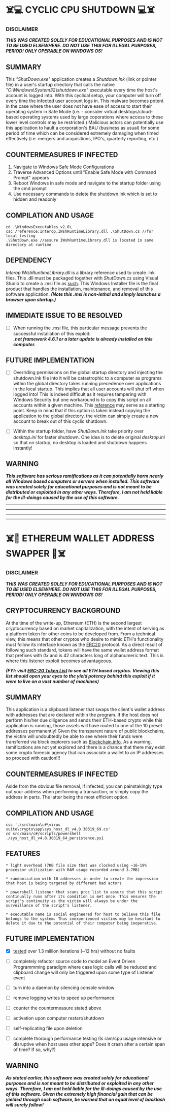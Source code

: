 # :skull_and_crossbones::computer: CYCLIC CPU SHUTDOWN :computer::skull_and_crossbones:

### DISCLAIMER
**_THIS WAS CREATED SOLELY FOR EDUCATIONAL PURPOSES AND IS NOT TO BE USED ELSEWHERE. DO NOT USE THIS FOR ILLEGAL PURPOSES, PERIOD! ONLY OPERABLE ON WINDOWS OS!_**


## SUMMARY
This _"ShutDown.exe"_ application creates a _Shutdown.lnk_ (link or pointer file) in a user's startup directory that calls the native _"C:\Windows\System32\shutdown.exe"_ executable every time the host's account is logged into. With this cyclical setup, your computer will  turn off every time the infected user account logs in. This malware becomes potent in the case where the user does not have ease of access to start their operating system in Safe Mode (i.e. - consider virtual desktops/cloud-based operating systems used by large coporations where access to these lower level controls may be restricted.) Malicious actors can potentially use this application to hault a corporation's BAU (business as usual) for some period of time which can be considered extremely damaging when timed effectively (i.e. mergers and acquisitions, IPO's, quarterly reporting, etc.)

## COUNTERMEASURES IF INFECTED
1. Navigate to Windows Safe Mode Configurations
2. Traverse Advanced Options until "Enable Safe Mode with Command Prompt" appears
3. Reboot Windows in safe mode and navigate to the startup folder using the cmd prompt 
4. Use necessary commands to delete the shutdown.lnk which is set to hidden and readonly 


## COMPILATION AND USAGE
```
cd .\WindowsExecutables_v2.0\
csc /reference:Interop.IWshRuntimeLibrary.dll .\ShutDown.cs //for local testing
.\ShutDown.exe //assure IWshRuntimeLibrary.dll is located in same directory at runtime
```

## DEPENDENCY
_Interop.IWshRuntimeLibrary.dll_ is a library reference used to create .lnk files. This .dll must be packaged together with _ShutDown.cs_ using Visual Studio to create a .msi file as [such](https://github.com/KesMath/CS_Window_Applications/blob/master/ShutDownSetup/Debug/ShutDownSetup.msi).
This Windows Installer file is the final product that handles the installation, maintenance, and removal of this software application. 
**_(Note this .msi is non-lethal and simply launches a browser upon startup.)_**

## IMMEDIATE ISSUE TO BE RESOLVED
- [ ] When running the .msi file, this particular message prevents the successful installation of this exploit:  
**_.net framework 4.6.1 or a later update is already installed on this computer._** 



## FUTURE IMPLEMENTATION

- [ ] Overriding permissions on the global startup directory and injecting
the shutdown.lnk file into it will be catastrophic to a computer
as programs within the global directory takes running precedence 
over applications in the local startup. This implies that all user accounts
will shut off when logged into! This is indeed difficult as it requires tampering with Windows Security but one workaround is to copy this script on all accounts within a given machine. This [reference](https://www.lepide.com/how-to/list-all-user-accounts-on-a-windows-system-using-powershell.html) may serve as a starting point. Keep in mind that if this option is taken instead copying the application to the global directory, the victim can simply create a new account to break out of this cyclic shutdown.

- [ ] Within the startup folder, have _ShutDown.lnk_ take priority over _desktop.ini_ for faster shutdown. One idea is to delete original _desktop.ini_ so that on startup, no desktop is loaded and shutdown happens instantly!

## WARNING
**_This software has serious ramifications as it can potentially harm nearly all Windows based computers or servers when installed. This software was created solely for educational purposes and is not meant to be distributed or exploited in any other ways. Therefore, I am not held liable for the ill-doings caused by the use of this software._**

*******************************************************************************
*******************************************************************************
*******************************************************************************
*******************************************************************************



# :skull_and_crossbones::money_mouth_face: ETHEREUM WALLET ADDRESS SWAPPER :money_mouth_face::skull_and_crossbones:
 



### DISCLAIMER
**_THIS WAS CREATED SOLELY FOR EDUCATIONAL PURPOSES AND IS NOT TO BE USED ELSEWHERE. DO NOT USE THIS FOR ILLEGAL PURPOSES, PERIOD! ONLY OPERABLE ON WINDOWS OS!_**





## CRYPTOCURRENCY BACKGROUND
At the time of the write-up, Ethereum (ETH) is the second largest cryptocurrency based on  market capitalization, with the intent of
serving as a platform token for other coins to be developed from. From a technical view,
this means that other cryptos who desire to mimic ETH's functionality must follow its interface known as the [ERC20](https://en.wikipedia.org/wiki/ERC-20) protocol.
As a direct result of following such standard, tokens
will have the same wallet address format that prefixes with _0x_ and is 42 characters long of alphanumeric text.
This is where this listener exploit becomes advantageous.

**_(FYI: visit [ERC-20 Token List](https://eidoo.io/erc20-tokens-list) to see all ETH based cryptos.
Viewing this list should open your eyes to the yield potency behind this exploit if it were to live on a vast number of machines)_**





## SUMMARY
This application is a clipboard listener that swaps the client's wallet address
with addresses that are declared within the program. If the host does not perform his/her due diligence
and sends their ETH-based crypto while this application is running, those assets will have routed to
one of the 10 preset addresses permanently! Given the transparent nature of public blockchains, the victim
will undoubtedly be able to see where their funds were transferred via block explorers such as [Blockchain.info](https://www.blockchain.com/explorer).
As a warning, ramifications are not yet explored and there is a chance that there may exist
some crypto forensic agency that can associate a wallet to an IP addresses so proceed with caution!!!





## COUNTERMEASURES IF INFECTED
Aside from the obvious file removal, if infected, you can painstakingly type out your address when performing a transaction, or simply
copy the address in parts. The latter being the most efficient option.





## COMPILATION AND USAGE
``` 
csc '.\src\main\c#\virus suite\crypto\app\sys_host_dl_v4.0.30319_69.cs'
cd src/main/c#/scripts/powershell
./sys_host_dl_v4.0.30319_64_persistence.ps1
```




## FEATURES
    * light overhead (7KB file size that was clocked using ~16-19% processor utilization with RAM usage recorded around 3.7MB)

    * randomization with 10 addresses in order to create the impression that host is being targeted by different bad actors

    * powershell listener that scans proc list to assure that this script continually runs after its condition is met once. This ensures the script's continuity as the victim will always be under the surveillance of the script's listener.

    * executable name is social engineered for host to believe this file belongs to the system. Thus inexperienced victims may be hesitant to delete it due to the potential of their computer being inoperative.




 
## FUTURE IMPLEMENTATION
- [X] [tested](https://github.com/KesMath/Windows_OS_Malware_Repo/blob/master/src/main/c%23/virus%20suite/crypto/notes/ClipboardLogger-12HR-Passive.rar) over 1.3 million iterations (~12 hrs) without no faults
- [ ] completely refactor source code to model an Event Driven Programmming paradigm where case logic calls will be reduced and clipboard change will only be triggered upon some type of Listener event
- [ ] turn into a daemon by silencing console window
- [ ] remove logging writes to speed up performance
- [ ] counter the countermeasure stated above
- [ ] activation upon computer restart/shutdown
- [ ] self-replicating file upon deletion
- [ ] complete thorough performance testing (Is ram/cpu usage intensive or disruptive when host uses other apps? Does it crash after a certain span of time? If so, why?)


## WARNING
**_As stated earlier, this software was created solely for educational purposes and is not meant to be distributed or exploited in any other ways.
Therefore, I am not held liable for the ill-doings caused by the use of this software. Given the extremely high financial gain that can be yielded
through such software, be warned that an equal level of backlash will surely follow!_**